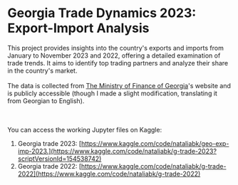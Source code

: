# Georgia Trade Dynamics 2023: Export-Import Analysis

This project provides insights into the country's exports and imports from January to November 2023 and 2022, offering a detailed examination of trade trends.
It aims to identify top trading partners and analyze their share in the country's market.
<br /><br />
The data is collected from [The Ministry of Finance of Georgia](https://www.mof.ge/en/)'s website and is publicly accessible (though I made a slight modification, translating it from Georgian to English).

<br /><br />
You can access the working Jupyter files on Kaggle:
1. Georgia trade 2023: [https://www.kaggle.com/code/nataliabk/geo-exp-imp-2023.](https://www.kaggle.com/code/nataliabk/g-trade-2023?scriptVersionId=154538742)
2. Georgia trade 2022: [https://www.kaggle.com/code/nataliabk/g-trade-2022](https://www.kaggle.com/code/nataliabk/g-trade-2022)
